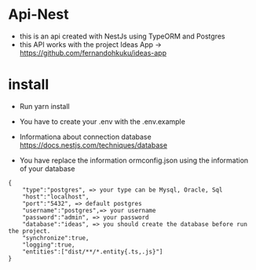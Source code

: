 # Api-Nest
- this is an api created with NestJs using TypeORM and Postgres
- this API works with the project Ideas App  -> https://github.com/fernandohkuku/ideas-app 

# install
- Run yarn install

- You have to create your .env with the .env.example

- Informationa about connection database https://docs.nestjs.com/techniques/database

- You have replace the information ormconfig.json using the information of your database

```
{
    "type":"postgres", => your type can be Mysql, Oracle, Sql
    "host":"localhost",
    "port":"5432", => default postgres
    "username":"postgres",=> your username
    "password":"admin", => your password
    "database":"ideas", => you should create the database before run the project.
    "synchronize":true,
    "logging":true,
    "entities":["dist/**/*.entity{.ts,.js}"]
}
```
